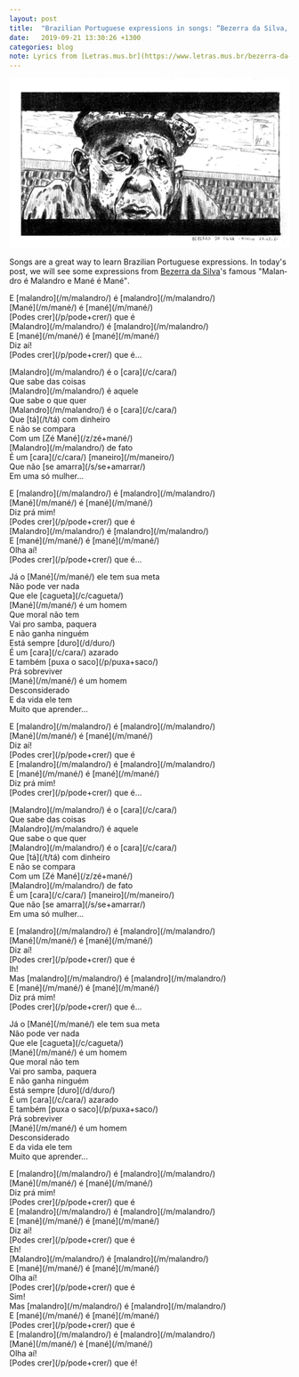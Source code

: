 ```yaml
---
layout: post
title:  "Brazilian Portuguese expressions in songs: “Bezerra da Silva, Malandro é Malandro e Mané é Mané”"
date:   2019-09-21 13:30:26 +1300
categories: blog
note: Lyrics from [Letras.mus.br](https://www.letras.mus.br/bezerra-da-silva/44558/)
---
```


<p style="text-align: center">
  <img
    src="/assets/posts/2019-09-21-brazilian-portuguese-expressions-in-songs-bezerra-da-silva-malandro-é-malandro-e-mané-é-mané/bezerra-da-silva.png"
    alt="Illustration of Bezerra da Silva"
    aria-label="Illustration of Bezerra da Silva"
  />
</p>

Songs are a great way to learn Brazilian Portuguese expressions. In today's post, we will
see some expressions from [Bezerra da Silva](https://pt.wikipedia.org/wiki/Bezerra_da_Silva)'s
famous <span lang="pt-BR">"Malandro é Malandro e Mané é Mané"</span>.

<!--more-->

<div lang="pt-BR">

<p markdown="1">
E [malandro](/m/malandro/) é [malandro](/m/malandro/)<br/>
[Mané](/m/mané/) é [mané](/m/mané/)<br/>
[Podes crer](/p/pode+crer/) que é<br/>
[Malandro](/m/malandro/) é [malandro](/m/malandro/)<br/>
E [mané](/m/mané/) é [mané](/m/mané/)<br/>
Diz aí!<br/>
[Podes crer](/p/pode+crer/) que é...
</p>

<p markdown="1">
[Malandro](/m/malandro/) é o [cara](/c/cara/)<br/>
Que sabe das coisas<br/>
[Malandro](/m/malandro/) é aquele<br/>
Que sabe o que quer<br/>
[Malandro](/m/malandro/) é o [cara](/c/cara/)<br/>
Que [tá](/t/tá) com dinheiro<br/>
E não se compara<br/>
Com um [Zé Mané](/z/zé+mané/)<br/>
[Malandro](/m/malandro/) de fato<br/>
É um [cara](/c/cara/) [maneiro](/m/maneiro/)<br/>
Que não [se amarra](/s/se+amarrar/)<br/>
Em uma só mulher...
</p>

<p markdown="1">
E [malandro](/m/malandro/) é [malandro](/m/malandro/)<br/>
[Mané](/m/mané/) é [mané](/m/mané/)<br/>
Diz prá mim!<br/>
[Podes crer](/p/pode+crer/) que é<br/>
[Malandro](/m/malandro/) é [malandro](/m/malandro/)<br/>
E [mané](/m/mané/) é [mané](/m/mané/)<br/>
Olha aí!<br/>
[Podes crer](/p/pode+crer/) que é...
</p>

<p markdown="1">
Já o [Mané](/m/mané/) ele tem sua meta<br/>
Não pode ver nada<br/>
Que ele [cagueta](/c/cagueta/)<br/>
[Mané](/m/mané/) é um homem<br/>
Que moral não tem<br/>
Vai pro samba, paquera<br/>
E não ganha ninguém<br/>
Está sempre [duro](/d/duro/)<br/>
É um [cara](/c/cara/) azarado<br/>
E também [puxa o saco](/p/puxa+saco/)<br/>
Prá sobreviver<br/>
[Mané](/m/mané/) é um homem<br/>
Desconsiderado<br/>
E da vida ele tem<br/>
Muito que aprender...
</p>

<p markdown="1">
E [malandro](/m/malandro/) é [malandro](/m/malandro/)<br/>
[Mané](/m/mané/) é [mané](/m/mané/)<br/>
Diz aí!<br/>
[Podes crer](/p/pode+crer/) que é<br/>
E [malandro](/m/malandro/) é [malandro](/m/malandro/)<br/>
E [mané](/m/mané/) é [mané](/m/mané/)<br/>
Diz prá mim!<br/>
[Podes crer](/p/pode+crer/) que é...
</p>

<p markdown="1">
[Malandro](/m/malandro/) é o [cara](/c/cara/)<br/>
Que sabe das coisas<br/>
[Malandro](/m/malandro/) é aquele<br/>
Que sabe o que quer<br/>
[Malandro](/m/malandro/) é o [cara](/c/cara/)<br/>
Que [tá](/t/tá) com dinheiro<br/>
E não se compara<br/>
Com um [Zé Mané](/z/zé+mané/)<br/>
[Malandro](/m/malandro/) de fato<br/>
É um [cara](/c/cara/) [maneiro](/m/maneiro/)<br/>
Que não [se amarra](/s/se+amarrar/)<br/>
Em uma só mulher...
</p>

<p markdown="1">
E [malandro](/m/malandro/) é [malandro](/m/malandro/)<br/>
[Mané](/m/mané/) é [mané](/m/mané/)<br/>
Diz aí!<br/>
[Podes crer](/p/pode+crer/) que é<br/>
Ih!<br/>
Mas [malandro](/m/malandro/) é [malandro](/m/malandro/)<br/>
E [mané](/m/mané/) é [mané](/m/mané/)<br/>
Diz prá mim!<br/>
[Podes crer](/p/pode+crer/) que é...
</p>

<p markdown="1">
Já o [Mané](/m/mané/) ele tem sua meta<br/>
Não pode ver nada<br/>
Que ele [cagueta](/c/cagueta/)<br/>
[Mané](/m/mané/) é um homem<br/>
Que moral não tem<br/>
Vai pro samba, paquera<br/>
E não ganha ninguém<br/>
Está sempre [duro](/d/duro/)<br/>
É um [cara](/c/cara/) azarado<br/>
E também [puxa o saco](/p/puxa+saco/)<br/>
Prá sobreviver<br/>
[Mané](/m/mané/) é um homem<br/>
Desconsiderado<br/>
E da vida ele tem<br/>
Muito que aprender...
</p>

<p markdown="1">
E [malandro](/m/malandro/) é [malandro](/m/malandro/)<br/>
[Mané](/m/mané/) é [mané](/m/mané/)<br/>
Diz prá mim!<br/>
[Podes crer](/p/pode+crer/) que é<br/>
E [malandro](/m/malandro/) é [malandro](/m/malandro/)<br/>
E [mané](/m/mané/) é [mané](/m/mané/)<br/>
Diz aí!<br/>
[Podes crer](/p/pode+crer/) que é<br/>
Eh!<br/>
[Malandro](/m/malandro/) é [malandro](/m/malandro/)<br/>
E [mané](/m/mané/) é [mané](/m/mané/)<br/>
Olha aí!<br/>
[Podes crer](/p/pode+crer/) que é<br/>
Sim!<br/>
Mas [malandro](/m/malandro/) é [malandro](/m/malandro/)<br/>
E [mané](/m/mané/) é [mané](/m/mané/)<br/>
[Podes crer](/p/pode+crer/) que é<br/>
E [malandro](/m/malandro/) é [malandro](/m/malandro/)<br/>
[Mané](/m/mané/) é [mané](/m/mané/)<br/>
Olha aí!<br/>
[Podes crer](/p/pode+crer/) que é!
</p>

</div>
